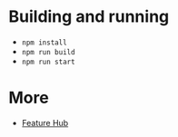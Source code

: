 # Building and running
- `npm install`
- `npm run build`
- `npm run start`

# More
 - [Feature Hub](https://github.com/sinnerschrader/feature-hub)